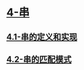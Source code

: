 # [4-串](./README.md)

## [4.1-串的定义和实现](./4.1-串的定义和实现/README.md)

## [4.2-串的匹配模式](./4.2-串的匹配模式/README.md)